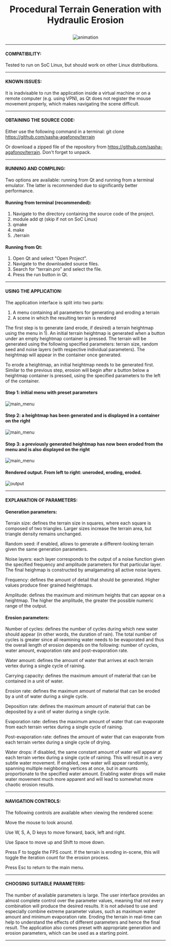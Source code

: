  # <p align="center"> Procedural Terrain Generation with Hydraulic Erosion </p>

<p align="center"> <img src="https://i.imgur.com/wphOflp.gif" alt="animation" /> </p>


_______________________________________________________________________________________________________________

#### COMPATIBILITY:

Tested to run on SoC Linux, but should work on other Linux distributions.

_______________________________________________________________________________________________________________

#### KNOWN ISSUES:

It is inadvisable to run the application inside a virtual machine or on a remote computer (e.g. using VPN), as Qt does not register the mouse movement properly, which makes navigating the scene difficult.

_______________________________________________________________________________________________________________

#### OBTAINING THE SOURCE CODE:

Either use the following command in a terminal: git clone https://github.com/sasha-agafonov/terrain

Or download a zipped file of the repository from https://github.com/sasha-agafonov/terrain. Don't forget to unpack.

_______________________________________________________________________________________________________________

#### RUNNING AND COMPILING:

Two options are available: running from Qt and running from a terminal emulator. The latter is recommended due to significantly better performance.

#### Running from terminal (recommended):

1. Navigate to the directory containing the source code of the project.
2. module add qt (skip if not on SoC Linux)
3. qmake
4. make
5. ./terrain


#### Running from Qt:

1. Open Qt and select "Open Project".
2. Navigate to the downloaded source files.
3. Search for "terrain.pro" and select the file.
4. Press the run button in Qt.

_______________________________________________________________________________________________________________

#### USING THE APPLICATION:

The application interface is split into two parts: 

1. A menu containing all parameters for generating and eroding a terrain
2. A scene in which the resulting terrain is rendered

The first step is to generate (and erode, if desired) a terrain heightmap using the menu in 1). An initial terrain heightmap is generated when a button under an empty heightmap container is pressed. The terrain will be generated using the following specified parameters: terrain size, random seed and noise layers (with respective individual parameters). The heightmap will appear in the container once generated.

To erode a heightmap, an initial heightmap needs to be generated first. Similar to the previous step, erosion will begin after a button below a heightmap container is pressed, using the specified parameters to the left of the container.

#### Step 1: initial menu with preset parameters
 <img src="https://i.imgur.com/a8v2j32.png" alt="main_menu" />
 
#### Step 2: a heightmap has been generated and is displayed in a container on the right
 <img src="https://i.imgur.com/sAqM4gC.png" alt="main_menu" />
 
#### Step 3: a previously generated heightmap has now been eroded from the menu and is also displayed on the right
 <img src="https://i.imgur.com/5ha96ML.png" alt="main_menu" />


#### Rendered output. From left to right: uneroded, eroding, eroded.
 <img src="https://i.imgur.com/UN1cJYZ.png" alt="output" />

_______________________________________________________________________________________________________________

#### EXPLANATION OF PARAMETERS:

#### Generation parameters:

Terrain size: defines the terrain size in squares, where each square is composed of two triangles. Larger sizes increase the terrain area, but triangle density remains unchanged.

Random seed: if enabled, allows to generate a different-looking terrain given the same generation parameters.

Noise layers: each layer corresponds to the output of a noise function given the specified frequency and amplitude parameters for that particular layer. The final heighmap is constructed by amalgamating all active noise layers.

Frequency: defines the amount of detail that should be generated. Higher values produce finer grained heightmaps.

Amplitude: defines the maximum and minimum heights that can appear on a heightmap. The higher the amplitude, the greater the possible numeric range of the output.


#### Erosion parameters:

Number of cycles: defines the number of cycles during which new water should appear (in other words, the duration of rain). The total number of cycles is greater since all reamining water needs to be evaporated and thus the overall length of erosion depends on the following: number of cycles, water amount, evaporation rate and post-evaporation rate.

Water amount: defines the amount of water that arrives at each terrain vertex during a single cycle of raining.

Carrying capacity: defines the maximum amount of material that can be contained in a unit of water.

Erosion rate: defines the maximum amount of material that can be eroded by a unit of water during a single cycle.

Deposition rate: defines the maximum amount of material that can be deposited by a unit of water during a single cycle.

Evaporation rate: defines the maximum amount of water that can evaporate from each terrain vertex during a single cycle of raining.

Post-evaporation rate: defines the amount of water that can evaporate from each terrain vertex during a single cycle of drying.

Water drops: if disabled, the same constant amount of water will appear at each terrain vertex during a single cycle of raining. This will result in a very subtle water movement. If enabled, new water will appear randomly, spanning multiple neighboring vertices at once, but in amounts proportionate to the specified water amount. Enabling water drops will make water movement much more apparent and will lead to somewhat more chaotic erosion results.

_______________________________________________________________________________________________________________

#### NAVIGATION CONTROLS:

The following controls are available when viewing the rendered scene:

Move the mouse to look around.

Use W, S, A, D keys to move forward, back, left and right.

Use Space to move up and Shift to move down.

Press F to toggle the FPS count. If the terrain is eroding in-scene, this will toggle the iteration count for the erosion process.

Press Esc to return to the main menu.

_______________________________________________________________________________________________________________

#### CHOOSING SUITABLE PARAMETERS:

The number of available parameters is large. The user interface provides an almost complete control over the parameter values, meaning that not every combination will produce the desired results. It is not advised to use and especially combine extreme parameter values, such as maximum water amount and minimum evaporation rate. Eroding the terrain in real-time can help to understand the effects of different parameters and hence the final result. The application also comes preset with appropriate generation and erosion parameters, which can be used as a starting point.
_______________________________________________________________________________________________________________

